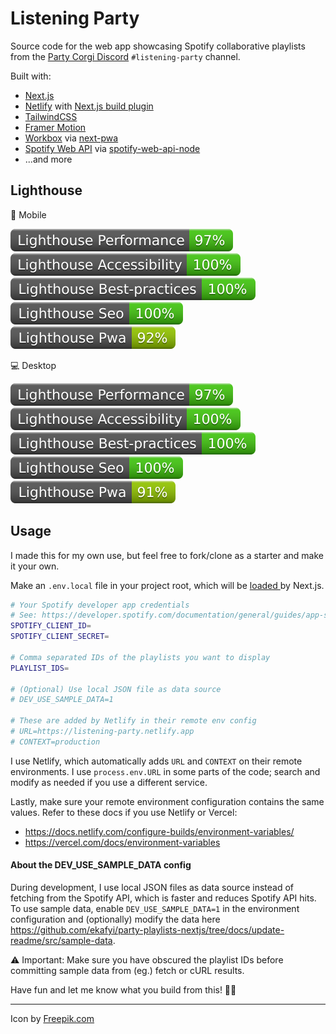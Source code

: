 # Listening Party

Source code for the web app showcasing Spotify collaborative playlists from the [Party Corgi Discord](https://www.partycorgi.com/) `#listening-party` channel.

Built with:
- [Next.js](https://nextjs.org/)
- [Netlify](https://www.netlify.com/) with [Next.js build plugin](https://github.com/netlify/netlify-plugin-nextjs)
- [TailwindCSS](https://tailwindcss.com/)
- [Framer Motion](https://www.framer.com/motion/)
- [Workbox](https://developers.google.com/web/tools/workbox/modules/workbox-webpack-plugin) via [next-pwa](https://github.com/shadowwalker/next-pwa)
- [Spotify Web API](https://developer.spotify.com/documentation/web-api/) via [spotify-web-api-node](https://github.com/thelinmichael/spotify-web-api-node)
- ...and more


## Lighthouse

📱 Mobile

[![Lighthouse performance - mobile](https://raw.githubusercontent.com/ekafyi/party-playlists-nextjs/253ca700004567a712f04f7aaad65f889da7faed/lighthouse_results/mobile/lighthouse_performance.svg)](https://github.com/ekafyi/party-playlists-nextjs/tree/main/lighthouse_results/mobile) [![Lighthouse accessibility - mobile](https://raw.githubusercontent.com/ekafyi/party-playlists-nextjs/253ca700004567a712f04f7aaad65f889da7faed/lighthouse_results/mobile/lighthouse_accessibility.svg)](https://github.com/ekafyi/party-playlists-nextjs/tree/main/lighthouse_results/mobile) [![Lighthouse best practices - mobile](https://raw.githubusercontent.com/ekafyi/party-playlists-nextjs/253ca700004567a712f04f7aaad65f889da7faed/lighthouse_results/mobile/lighthouse_best-practices.svg)](https://github.com/ekafyi/party-playlists-nextjs/tree/main/lighthouse_results/mobile) [![Lighthouse seo - mobile](https://raw.githubusercontent.com/ekafyi/party-playlists-nextjs/253ca700004567a712f04f7aaad65f889da7faed/lighthouse_results/mobile/lighthouse_seo.svg)](https://github.com/ekafyi/party-playlists-nextjs/tree/main/lighthouse_results/mobile) [![Lighthouse pwa - mobile](https://raw.githubusercontent.com/ekafyi/party-playlists-nextjs/253ca700004567a712f04f7aaad65f889da7faed/lighthouse_results/mobile/lighthouse_pwa.svg)](https://github.com/ekafyi/party-playlists-nextjs/tree/main/lighthouse_results/mobile)

💻 Desktop

[![Lighthouse performance - mobile](https://raw.githubusercontent.com/ekafyi/party-playlists-nextjs/253ca700004567a712f04f7aaad65f889da7faed/lighthouse_results/desktop/lighthouse_performance.svg)](https://github.com/ekafyi/party-playlists-nextjs/tree/main/lighthouse_results/desktop) [![Lighthouse accessibility - mobile](https://raw.githubusercontent.com/ekafyi/party-playlists-nextjs/253ca700004567a712f04f7aaad65f889da7faed/lighthouse_results/desktop/lighthouse_accessibility.svg)](https://github.com/ekafyi/party-playlists-nextjs/tree/main/lighthouse_results/desktop) [![Lighthouse best practices - mobile](https://raw.githubusercontent.com/ekafyi/party-playlists-nextjs/253ca700004567a712f04f7aaad65f889da7faed/lighthouse_results/desktop/lighthouse_best-practices.svg)](https://github.com/ekafyi/party-playlists-nextjs/tree/main/lighthouse_results/desktop) [![Lighthouse seo - mobile](https://raw.githubusercontent.com/ekafyi/party-playlists-nextjs/253ca700004567a712f04f7aaad65f889da7faed/lighthouse_results/desktop/lighthouse_seo.svg)](https://github.com/ekafyi/party-playlists-nextjs/tree/main/lighthouse_results/desktop) [![Lighthouse pwa - mobile](https://raw.githubusercontent.com/ekafyi/party-playlists-nextjs/253ca700004567a712f04f7aaad65f889da7faed/lighthouse_results/desktop/lighthouse_pwa.svg)](https://github.com/ekafyi/party-playlists-nextjs/tree/main/lighthouse_results/desktop)


## Usage

I made this for my own use, but feel free to fork/clone as a starter and make it your own.

Make an `.env.local` file in your project root, which will be [loaded ](https://nextjs.org/docs/basic-features/environment-variables) by Next.js.

```bash
# Your Spotify developer app credentials
# See: https://developer.spotify.com/documentation/general/guides/app-settings/
SPOTIFY_CLIENT_ID=
SPOTIFY_CLIENT_SECRET=

# Comma separated IDs of the playlists you want to display
PLAYLIST_IDS=

# (Optional) Use local JSON file as data source
# DEV_USE_SAMPLE_DATA=1

# These are added by Netlify in their remote env config
# URL=https://listening-party.netlify.app
# CONTEXT=production
```

I use Netlify, which automatically adds `URL` and `CONTEXT` on their remote environments. I use `process.env.URL` in some parts of the code; search and modify as needed if you use a different service.

Lastly, make sure your remote environment configuration contains the same values. Refer to these docs if you use Netlify or Vercel:
- https://docs.netlify.com/configure-builds/environment-variables/
- https://vercel.com/docs/environment-variables

#### About the DEV_USE_SAMPLE_DATA config

During development, I use local JSON files as data source instead of fetching from the Spotify API, which is faster and reduces Spotify API hits. To use sample data, enable `DEV_USE_SAMPLE_DATA=1` in the environment configuration and (optionally) modify the data here https://github.com/ekafyi/party-playlists-nextjs/tree/docs/update-readme/src/sample-data.

⚠️ Important: Make sure you have obscured the playlist IDs before committing sample data from (eg.) fetch or cURL results.

Have fun and let me know what you build from this! 🤘🏽

---

Icon by [Freepik.com](https://www.freepik.com)

